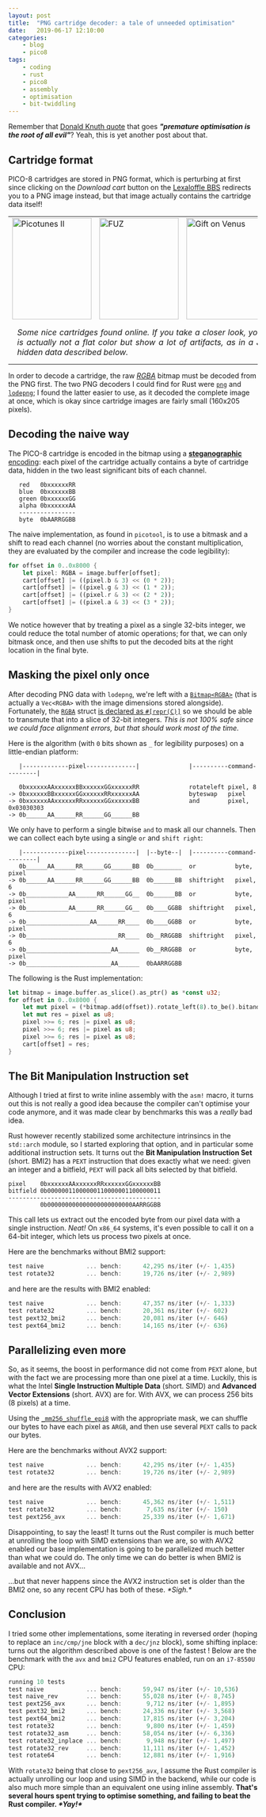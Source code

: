```yaml
---
layout: post
title:	"PNG cartridge decoder: a tale of unneeded optimisation"
date:	2019-06-17 12:10:00
categories:
    - blog
    - pico8
tags:
    - coding
    - rust
    - pico8
    - assembly
    - optimisation
    - bit-twiddling
---
```


Remember that
[Donald Knuth quote](https://en.wikiquote.org/wiki/Donald_Knuth#Computer_Programming_as_an_Art_(1974))
that goes ***"premature optimisation is the root of all evil"***? Yeah, this is
yet another post about that.

## Cartridge format

PICO-8 cartridges are stored in PNG format, which is perturbing at first
since clicking on the *Download cart* button on the
[Lexaloffle BBS](https://www.lexaloffle.com/bbs/?mode=carts) redirects you to
a PNG image instead, but that image actually contains the cartridge data itself!

<table style="margin-bottom: 10px;">
  <tr>
    <td>
      <a href="https://www.lexaloffle.com/bbs/?pid=62911#p">
        <img src="https://www.lexaloffle.com/bbs/cposts/pi/picotunes2-0.p8.png" style="width:160px; height:205px;" alt="Picotunes II"/>
      </a>
    </td>
    <td>
      <a href="https://www.lexaloffle.com/bbs/?pid=64346#p">
        <img src="https://www.lexaloffle.com/bbs/cposts/fu/fuz_v1-1.p8.png" style="width:160px; height:205px;" alt="FUZ"/>
      </a>
    </td>
    <td>
      <a href="https://www.lexaloffle.com/bbs/?pid=60313#p">
        <img src="https://www.lexaloffle.com/bbs/cposts/gi/gifts_on_venus-0.p8.png" style="width:160px; height:205px;" alt="Gift on Venus"/>
      </a>
    </td>
    <td>
      <a href="https://www.lexaloffle.com/bbs/?pid=54347#p">
        <img src="https://www.lexaloffle.com/bbs/cposts/ge/getoutxmas-0.p8.png" style="width:160px; height:205px;" alt="Get Out Of This Dungeon"/>
      </a>
    </td>
  </tr>
  <tr>
    <td colspan="100%">
      <p style="margin: 10px; text-align: justify;"><i>
        Some nice cartridges found online. If you take a closer look, you'll
        notice the gray area is actually not a flat color but show a lot of
        artifacts, as in a JPEG image, due to the hidden data described below.
      </i></p>
    </td>
  </tr>
</table>

In order to decode a cartridge, the raw
[*RGBA*](https://en.wikipedia.org/wiki/RGBA_color_space) bitmap must be decoded
from the PNG first. The two PNG decoders I could find for Rust were
[`png`](https://docs.rs/png) and [`lodepng`](https://docs.rs/lodepng);
I found the latter easier to use, as it decoded the complete image at once,
which is okay since cartridge images are fairly small (160x205 pixels).

## Decoding the naive way

The PICO-8 cartridge is encoded in the bitmap using a
[**steganographic** encoding](https://en.wikipedia.org/wiki/Steganography): each
pixel of the cartridge actually contains a byte of cartridge data, hidden in the
two least significant bits of each channel.

       red   0bxxxxxxRR
       blue  0bxxxxxxBB
       green 0bxxxxxxGG
       alpha 0bxxxxxxAA
       ----------------
       byte  0bAARRGGBB

The naive implementation, as found in `picotool`, is to use a bitmask and a
shift to read each channel (no worries about the constant multiplication,
they are evaluated by the compiler and increase the code legibility):

```rust
for offset in 0..0x8000 {
    let pixel: RGBA = image.buffer[offset];
    cart[offset] |= ((pixel.b & 3) << (0 * 2));
    cart[offset] |= ((pixel.g & 3) << (1 * 2));
    cart[offset] |= ((pixel.r & 3) << (2 * 2));
    cart[offset] |= ((pixel.a & 3) << (3 * 2));
}
```

We notice however that by treating a pixel as a single 32-bits integer, we could
reduce the total number of atomic operations; for that, we can only bitmask once,
and then use shifts to put the decoded bits at the right location in the final
byte.

## Masking the pixel only once

After decoding PNG data with `lodepng`, we're left with a
[`Bitmap<RGBA>`](https://docs.rs/lodepng/2.4.2/lodepng/struct.Bitmap.html)
(that is actually a `Vec<RGBA>` with the image dimensions stored alongside).
Fortunately, the [`RGBA`](https://docs.rs/rgb/0.8.13/rgb/struct.RGBA.html) struct
[is declared as `#[repr(C)]`](https://docs.rs/rgb/0.8.13/src/rgb/lib.rs.html#71-90)
so we should be able to transmute that into a slice of 32-bit integers.
*This is not 100% safe since we could face alignment errors, but that should work
most of the time.*

Here is the algorithm (with `0` bits shown as `_` for legibility purposes) on
a little-endian platform:

       |-------------pixel--------------|              |----------command---------|

       0bxxxxxxAAxxxxxxBBxxxxxxGGxxxxxxRR              rotateleft pixel, 8
    -> 0bxxxxxxBBxxxxxxGGxxxxxxRRxxxxxxAA              byteswap   pixel
    -> 0bxxxxxxAAxxxxxxRRxxxxxxGGxxxxxxBB              and        pixel, 0x03030303
    -> 0b______AA______RR______GG______BB                   

We only have to perform a single bitwise `and` to mask all our channels. Then
we can collect each byte using a single `or` and `shift right`:

       |-------------pixel--------------|  |--byte--|  |----------command---------|
       0b______AA______RR______GG______BB  0b________  or           byte,  pixel
    -> 0b______AA______RR______GG______BB  0b______BB  shiftright   pixel, 6
    -> 0b____________AA______RR______GG__  0b______BB  or           byte,  pixel
    -> 0b____________AA______RR______GG__  0b____GGBB  shiftright   pixel, 6
    -> 0b__________________AA______RR____  0b____GGBB  or           byte,  pixel
    -> 0b__________________________RR____  0b__RRGGBB  shiftright   pixel, 6
    -> 0b________________________AA______  0b__RRGGBB  or           byte,  pixel
    -> 0b________________________AA______  0bAARRGGBB


The following is the Rust implementation:

```rust
let bitmap = image.buffer.as_slice().as_ptr() as *const u32;
for offset in 0..0x8000 {
    let mut pixel = (*bitmap.add(offset)).rotate_left(8).to_be().bitand(0x03030303);
    let mut res = pixel as u8;      
    pixel >>= 6; res |= pixel as u8;
    pixel >>= 6; res |= pixel as u8;
    pixel >>= 6; res |= pixel as u8;
    cart[offset] = res;
}
```

## The Bit Manipulation Instruction set

Although I tried at first to write inline assembly with the `asm!` macro, it turns
out this is not really a good idea because the compiler can't optimise your code
anymore, and it was made clear by benchmarks this was a *really* bad idea.

Rust however recently stabilized some architecture intrinsincs in the `std::arch`
module, so I started exploring that option, and in particular some additional
instruction sets. It turns out the **Bit Manipulation Instruction Set** (short. BMI2)
has a `PEXT` instruction that does exactly what we need: given an integer and
a bitfield, `PEXT` will pack all bits selected by that bitfield.

    pixel    0bxxxxxxAAxxxxxxRRxxxxxxGGxxxxxxBB
    bitfield 0b00000011000000110000001100000011
    -------------------------------------------
             0b000000000000000000000000AARRGGBB

This call lets us extract out the encoded byte from our pixel data with a single
instruction. *Neat!* On `x86_64` systems, it's even possible to call it on a
64-bit integer, which lets us process two pixels at once.

Here are the benchmarks without BMI2 support:
```rust
test naive            ... bench:      42,295 ns/iter (+/- 1,435)
test rotate32         ... bench:      19,726 ns/iter (+/- 2,989)
```
and here are the results with BMI2 enabled:
```rust
test naive            ... bench:      47,357 ns/iter (+/- 1,333)
test rotate32         ... bench:      20,361 ns/iter (+/- 602)
test pext32_bmi2      ... bench:      20,081 ns/iter (+/- 646)
test pext64_bmi2      ... bench:      14,165 ns/iter (+/- 636)
```

## Parallelizing even more

So, as it seems, the boost in performance did not come from `PEXT` alone,
but with the fact we are processing more than one pixel at a time. Luckily, this
is what the Intel **Single Instruction Multiple Data** (short. SIMD) and
**Advanced Vector Extensions** (short. AVX) are for. With AVX, we can process
256 bits (8 pixels) at a time.

Using the [`_mm256_shuffle_epi8`](https://doc.rust-lang.org/nightly/core/arch/x86_64/fn._mm256_shuffle_epi8.html)
with the appropriate mask, we can shuffle our bytes to have each pixel as `ARGB`,
and then use several `PEXT` calls to pack our bytes.

Here are the benchmarks without AVX2 support:
```rust
test naive            ... bench:      42,295 ns/iter (+/- 1,435)
test rotate32         ... bench:      19,726 ns/iter (+/- 2,989)
```
and here are the results with AVX2 enabled:
```rust
test naive            ... bench:      45,362 ns/iter (+/- 1,511)
test rotate32         ... bench:       7,635 ns/iter (+/- 150)
test pext256_avx      ... bench:      25,339 ns/iter (+/- 1,671)
```

Disappointing, to say the least! It turns out the Rust compiler is much better at
unrolling the loop with SIMD extensions than we are, so with AVX2 enabled our
base implementation is going to be parallelized much better than what we could
do. The only time we can do better is when BMI2 is available and not AVX...

...but that never happens since the AVX2 instruction set is older than the BMI2
one, so any recent CPU has both of these. *\*Sigh.\**

## Conclusion

I tried some other implementations, some iterating in reversed order (hoping to
replace an `inc/cmp/jne` block with a `dec/jnz` block), some shifting
inplace: turns out the algorithm described above is one of the fastest ! Below
are the benchmark with the `avx` and `bmi2` CPU features enabled, run on an `i7-8550U` CPU:

```rust
running 10 tests
test naive            ... bench:      59,947 ns/iter (+/- 10,536)
test naive_rev        ... bench:      55,028 ns/iter (+/- 8,745)
test pext256_avx      ... bench:       9,712 ns/iter (+/- 1,895)
test pext32_bmi2      ... bench:      24,336 ns/iter (+/- 3,568)
test pext64_bmi2      ... bench:      17,815 ns/iter (+/- 3,204)
test rotate32         ... bench:       9,800 ns/iter (+/- 1,459)
test rotate32_asm     ... bench:      58,054 ns/iter (+/- 6,336)
test rotate32_inplace ... bench:       9,948 ns/iter (+/- 1,497)
test rotate32_rev     ... bench:      11,111 ns/iter (+/- 1,452)
test rotate64         ... bench:      12,881 ns/iter (+/- 1,916)
```

With `rotate32` being that close to `pext256_avx`, I assume the Rust compiler is
actually unrolling our loop and using SIMD in the backend, while our code is
also much more simple than an equivalent one using inline assembly. **That's
several hours spent trying to optimise something, and failing to beat the Rust
compiler. *\*Yay!\****
